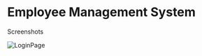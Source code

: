 # Employee Management System
Screenshots

![LoginPage](https://github.com/jesh-exe/EMS-Springboot/assets/63248212/15a658f3-f953-4124-b31e-f39beb04a341)
